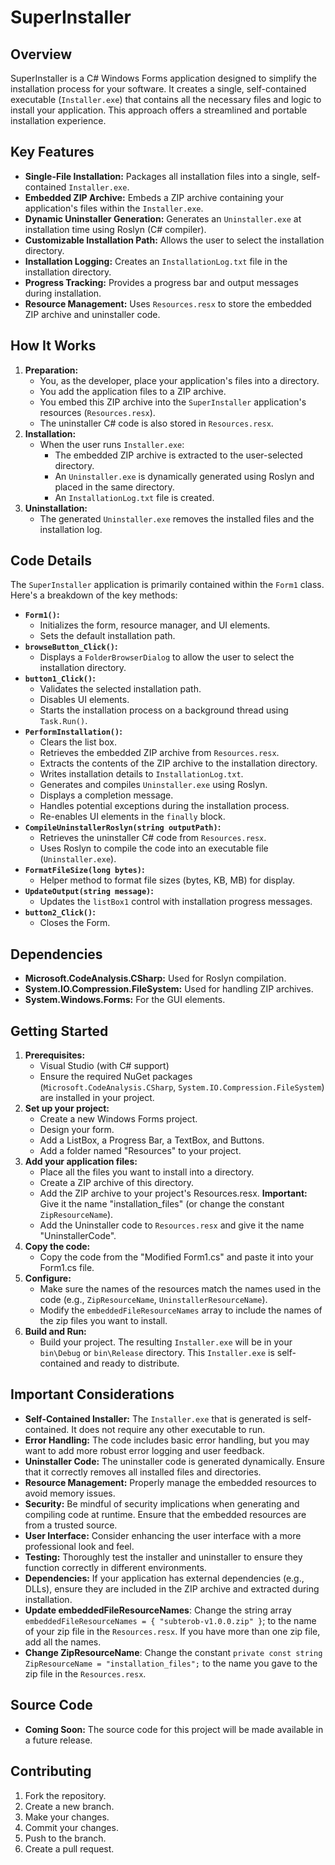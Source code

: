 # SuperInstaller

## Overview

SuperInstaller is a C# Windows Forms application designed to simplify the installation process for your software.  It creates a single, self-contained executable (`Installer.exe`) that contains all the necessary files and logic to install your application.  This approach offers a streamlined and portable installation experience.

## Key Features

* **Single-File Installation:** Packages all installation files into a single, self-contained `Installer.exe`.
* **Embedded ZIP Archive:** Embeds a ZIP archive containing your application's files within the `Installer.exe`.
* **Dynamic Uninstaller Generation:** Generates an `Uninstaller.exe` at installation time using Roslyn (C# compiler).
* **Customizable Installation Path:** Allows the user to select the installation directory.
* **Installation Logging:** Creates an `InstallationLog.txt` file in the installation directory.
* **Progress Tracking:** Provides a progress bar and output messages during installation.
* **Resource Management:** Uses `Resources.resx` to store the embedded ZIP archive and uninstaller code.

## How It Works

1.  **Preparation:**
    * You, as the developer, place your application's files into a directory.
    * You add the application files to a ZIP archive.
    * You embed this ZIP archive into the `SuperInstaller` application's resources (`Resources.resx`).
    * The uninstaller C# code is also stored in `Resources.resx`.
2.  **Installation:**
    * When the user runs `Installer.exe`:
        * The embedded ZIP archive is extracted to the user-selected directory.
        * An `Uninstaller.exe` is dynamically generated using Roslyn and placed in the same directory.
        * An `InstallationLog.txt` file is created.
3.  **Uninstallation:**
    * The generated `Uninstaller.exe` removes the installed files and the installation log.

## Code Details

The `SuperInstaller` application is primarily contained within the `Form1` class. Here's a breakdown of the key methods:

* **`Form1()`:**
    * Initializes the form, resource manager, and UI elements.
    * Sets the default installation path.
* **`browseButton_Click()`:**
    * Displays a `FolderBrowserDialog` to allow the user to select the installation directory.
* **`button1_Click()`:**
    * Validates the selected installation path.
    * Disables UI elements.
    * Starts the installation process on a background thread using `Task.Run()`.
* **`PerformInstallation()`:**
    * Clears the list box.
    * Retrieves the embedded ZIP archive from `Resources.resx`.
    * Extracts the contents of the ZIP archive to the installation directory.
    * Writes installation details to `InstallationLog.txt`.
    * Generates and compiles `Uninstaller.exe` using Roslyn.
    * Displays a completion message.
    * Handles potential exceptions during the installation process.
    * Re-enables UI elements in the `finally` block.
* **`CompileUninstallerRoslyn(string outputPath)`:**
    * Retrieves the uninstaller C# code from `Resources.resx`.
    * Uses Roslyn to compile the code into an executable file (`Uninstaller.exe`).
* **`FormatFileSize(long bytes)`:**
    * Helper method to format file sizes (bytes, KB, MB) for display.
* **`UpdateOutput(string message)`:**
    * Updates the `listBox1` control with installation progress messages.
* **`button2_Click()`:**
    * Closes the Form.

## Dependencies

* **Microsoft.CodeAnalysis.CSharp:** Used for Roslyn compilation.
* **System.IO.Compression.FileSystem:** Used for handling ZIP archives.
* **System.Windows.Forms:** For the GUI elements.

## Getting Started

1.  **Prerequisites:**
    * Visual Studio (with C# support)
    * Ensure the required NuGet packages (`Microsoft.CodeAnalysis.CSharp`, `System.IO.Compression.FileSystem`) are installed in your project.
2.  **Set up your project:**
    * Create a new Windows Forms project.
    * Design your form.
    * Add a ListBox, a Progress Bar, a TextBox, and Buttons.
    * Add a folder named "Resources" to your project.
3.  **Add your application files:**
    * Place all the files you want to install into a directory.
    * Create a ZIP archive of this directory.
    * Add the ZIP archive to your project's Resources.resx. **Important:** Give it the name "installation\_files" (or change the constant `ZipResourceName`).
    * Add the Uninstaller code to `Resources.resx` and give it the name "UninstallerCode".
4.  **Copy the code:**
    * Copy the code from the "Modified Form1.cs" and paste it into your Form1.cs file.
5.  **Configure:**
    * Make sure the names of the resources match the names used in the code (e.g., `ZipResourceName`, `UninstallerResourceName`).
    * Modify the `embeddedFileResourceNames` array to include the names of the zip files you want to install.
6.  **Build and Run:**
    * Build your project. The resulting `Installer.exe` will be in your `bin\Debug` or `bin\Release` directory. This `Installer.exe` is self-contained and ready to distribute.

## Important Considerations

* **Self-Contained Installer:** The `Installer.exe` that is generated is self-contained. It does not require any other executable to run.
* **Error Handling:** The code includes basic error handling, but you may want to add more robust error logging and user feedback.
* **Uninstaller Code:** The uninstaller code is generated dynamically. Ensure that it correctly removes all installed files and directories.
* **Resource Management:** Properly manage the embedded resources to avoid memory issues.
* **Security:** Be mindful of security implications when generating and compiling code at runtime. Ensure that the embedded resources are from a trusted source.
* **User Interface:** Consider enhancing the user interface with a more professional look and feel.
* **Testing:** Thoroughly test the installer and uninstaller to ensure they function correctly in different environments.
* **Dependencies:** If your application has external dependencies (e.g., DLLs), ensure they are included in the ZIP archive and extracted during installation.
* **Update embeddedFileResourceNames**: Change the string array `embeddedFileResourceNames = { "subterob-v1.0.0.zip" }`; to the name of your zip file in the `Resources.resx`. If you have more than one zip file, add all the names.
* **Change ZipResourceName**: Change the constant `private const string ZipResourceName = "installation_files";` to the name you gave to the zip file in the `Resources.resx`.

## Source Code

* **Coming Soon:** The source code for this project will be made available in a future release.

## Contributing

1.  Fork the repository.
2.  Create a new branch.
3.  Make your changes.
4.  Commit your changes.
5.  Push to the branch.
6.  Create a pull request.
